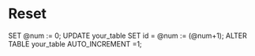 # Reset 
SET  @num := 0;
UPDATE your_table SET id = @num := (@num+1);
ALTER TABLE your_table AUTO_INCREMENT =1;